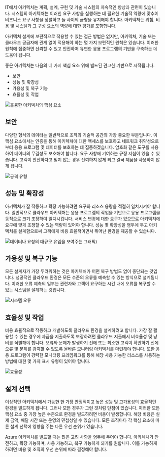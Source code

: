 IT에서 아키텍처는 계획, 설계, 구현 및 기술 시스템의 지속적인 향상과 관련이 있습니다. 시스템의 아키텍처는 이러한 요구 사항을 실행하는 데 필요한 기술적 역량에 맞추어 비즈니스 요구 사항을 정렬하고 둘 사이의 균형을 유지해야 합니다. 아키텍처는 위험, 비용 및 시스템과 그 구성 요소의 역량에 대한 평가를 포함합니다.

아키텍처 설계에 보편적으로 적용할 수 있는 접근 방법은 없지만, 아키텍처, 기술 또는 클라우드 공급자에 관계 없이 적용해야 하는 몇 가지 보편적인 원칙은 있습니다. 이러한 원칙에 집중하면 신뢰할 수 있고 안전하며 유연한 응용 프로그램의 기반을 구축하는 데 도움이 됩니다.

좋은 아키텍처는 다음의 네 가지 핵심 요소 위에 빌드된 견고한 기반으로 시작됩니다.

* 보안
* 성능 및 확장성
* 가용성 및 복구 기능
* 효율성 및 작업

![훌륭한 아키텍처의 핵심 요소](../media-draft/pillars.png)

## <a name="security"></a>보안

다양한 형식의 데이터는 일반적으로 조직의 기술적 공간의 가장 중요한 부분입니다. 이 핵심 요소에서는 인증을 통해 아키텍처에 대한 액세스를 보호하고 네트워크 취약성으로부터 응용 프로그램 및 데이터를 보호하는 데 집중하겠습니다. 암호화 같은 도구를 사용하여 데이터의 무결성도 보호해야 합니다. 요구 사항에 기여하는 규정 지침이 있을 수 있습니다. 고객이 안전하다고 믿지 않는 경우 신뢰하지 않게 되고 결국 제품을 사용하지 않게 됩니다.

![공격 유형](../media-draft/security.png)

## <a name="performance-and-scalability"></a>성능 및 확장성

아키텍처가 잘 작동하고 확장 가능하려면 요구와 리소스 용량을 적절히 일치시켜야 합니다. 일반적으로 클라우드 아키텍처는 응용 프로그램의 작업을 기반으로 응용 프로그램을 동적으로 크기 조정하여 일치시킵니다. 서비스 변경에 대한 요구가 있으므로 아키텍처에 요구에 맞게 조정할 수 있는 역량이 있어야 합니다. 성능 및 확장성을 염두에 두고 아키텍처를 설계함으로써 고객에게 비용 효율적이면서 뛰어난 환경을 제공할 수 있습니다.

![데이터나 요청의 대규모 유입을 보여주는 그래픽](../media-draft/performance-demand.png))

## <a name="availability-and-recoverability"></a>가용성 및 복구 기능

모든 설계자가 가장 두려워하는 것은 아키텍처가 어떤 복구 방법도 없이 중단되는 것입니다. 성공적인 클라우드 환경은 모든 수준의 오류를 예측할 수 있는 방식으로 설계됩니다. 이러한 오류 예측의 일부는 관련자와 고객이 요구하는 시간 내에 오류를 복구할 수 있는 시스템을 설계하는 것입니다.

![시스템 오류](../media-draft/system-failure.png)

## <a name="efficiency-and-operations"></a>효율성 및 작업

비용 효율적으로 작동하고 개발하도록 클라우드 환경을 설계하려고 합니다. 가장 잘 활용할 수 있는 경우에 자금을 지출하도록 보장하려면 클라우드 지출에서 비효율성 및 낭비를 식별해야 합니다. 오류와 문제가 발생하기 전에 또는 최소한 고객이 확인하기 전에 오류 및 문제를 감지할 수 있도록 올바른 모니터링 아키텍처를 마련해야 합니다. 또한 응용 프로그램이 강력한 모니터링 프레임워크를 통해 해당 사용 가능한 리소스를 사용하는 방법에 대한 몇 가지 표시 유형이 있어야 합니다.

![효율성](../media-draft/efficiency.png)

## <a name="design-choices"></a>설계 선택

이상적인 아키텍처에서 가능한 한 가장 안정적이고 높은 성능 및 고가용성의 효율적인 환경을 빌드하게 됩니다. 그러나 모든 경우가 그런 것처럼 단점이 있습니다. 이러한 모든 핵심 요소 중 가장 높은 수준으로 환경을 빌드하려면 비용이 발생합니다. 해당 비용은 실제 금액, 배달 시간 또는 운영의 민첩성일 수 있습니다. 모든 조직마다 각 핵심 요소에 따른 설계 선택에 영향을 주는 다른 우선 순위가 있습니다.

Azure 아키텍처를 빌드할 때는 많은 고려 사항을 염두에 두어야 합니다. 아키텍처가 안전하고, 확장 가능하며, 사용 가능하고, 복구 가능하게 되기를 원합니다. 이를 가능하게 하려면 비용 및 조직의 우선 순위에 따라 결정해야 합니다.
